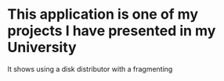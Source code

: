 # This application is one of my projects I have presented in my University
It shows using a disk distributor with a fragmenting 
